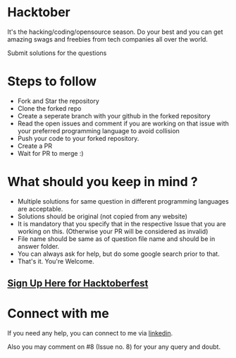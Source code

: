 # Hacktober

It's the hacking/coding/opensource season. Do your best and you can get amazing swags and freebies from tech companies all over the world.

Submit solutions for the questions

# Steps to follow
* Fork and Star the repository
* Clone the forked repo
* Create a seperate branch with your github  in the forked repository
* Read the open issues and comment if you are working on that issue with your preferred programming language to avoid collision
* Push your code to your forked repository.
* Create a PR
* Wait for PR to merge :)

# What should you keep in mind ?
* Multiple solutions for same question in different programming languages are acceptable.
* Solutions should be original (not copied from any website)
* It is mandatory that you specify that in the respective Issue that you are working on this. (Otherwise your PR will be considered as invalid)
* File name should be same as of question file name and should be in answer folder.
* You can always ask for help, but do some google search prior to that.
* That's it. You're Welcome.


## [Sign Up Here for Hacktoberfest](https://hacktoberfest.digitalocean.com)

# Connect with me
If you need any help, you can connect to me via [linkedin](https://linkedin.com/in/hmharshit).

Also you may comment on #8 (Issue no. 8) for your any query and doubt.  
